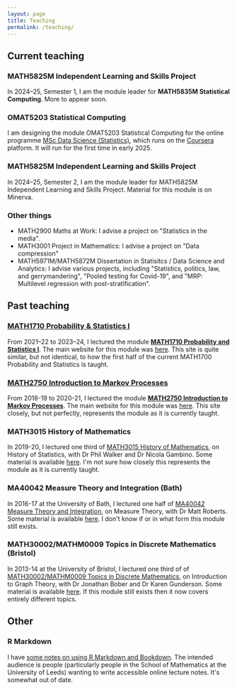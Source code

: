 ```yaml
---
layout: page
title: Teaching
permalink: /teaching/
---
```


## Current teaching

### MATH5825M Independent Learning and Skills Project

In 2024–25, Semester 1, I am the module leader for **MATH5835M Statistical Computing**. More to appear soon.

### OMAT5203 Statistical Computing

I am designing the module OMAT5203 Statistical Computing for the online programme [MSc Data Science (Statistics)](https://www.coursera.org/degrees/msc-data-science-ul), which runs on the [Coursera](https://www.coursera.org/degrees/msc-data-science-ul) platform. It will run for the first time in early 2025.

### MATH5825M Independent Learning and Skills Project

In 2024–25, Semester 2, I am the module leader for MATH5825M Independent Learning and Skills Project. Material for this module is on Minerva.

### Other things

* MATH2900 Maths at Work: I advise a project on "Statistics in the media".
* MATH3001 Project in Mathematics: I advise a project on "Data compression"
* MATH5971M/MATH5872M Dissertation in Statisitcs / Data Science and Analytics: I advise various projects, including "Statistics, politics, law, and gerrymandering", "Pooled testing for Covid-19", and "MRP: Multilevel regression with post-stratification".

## Past teaching

### [MATH1710 Probability & Statistics I](https://mpaldridge.github.io/math1710/)

From 2021–22 to 2023–24, I lectured the module **[MATH1710 Probability and Statistics I](https://mpaldridge.github.io/math1710/)**. The main website for this module was [here](https://mpaldridge.github.io/math1710/). This site is quite similar, but not identical, to how the first half of the current MATH1700 Probability and Statistics is taught.

### [MATH2750 Introduction to Markov Processes](https://mpaldridge.github.io/math2750/)

From 2018-19 to 2020-21, I lectured the module **[MATH2750 Introduction to Markov Processes](https://mpaldridge.github.io/math2750/)**. The main website for this module was [here](https://mpaldridge.github.io/math2750/). This site closely, but not perfectly, represents the module as it is currently taught.

### MATH3015 History of Mathematics

In 2019-20, I lectured one third of [MATH3015 History of Mathematics](./math3015/), on History of Statistics, with Dr Phil Walker and Dr Nicola Gambino. Some material is available [here](./math3015/). I'm not sure how closely this represents the module as it is currently taught.

### MA40042 Measure Theory and Integration (Bath)

In 2016-17 at the University of Bath, I lectured one half of [MA40042 Measure Theory and Integration](./ma40042/), on Measure Theory, with Dr Matt Roberts. Some material is available [here](./ma40042/). I don't know if or in what form this module still exists.

### MATH30002/MATHM0009 Topics in Discrete Mathematics (Bristol)

In 2013-14 at the University of Bristol, I lectured one third of of [MATH30002/MATHM0009 Topics in Discrete Mathematics](./math30002/), on Introduction to Graph Theory, with Dr Jonathan Bober and Dr Karen Gunderson. Some material is available [here](./math30002/). If this module still exists then it now covers entirely different topics.

## Other

### R Markdown

I have [some notes on using R Markdown and Bookdown](../rmarkdown-draft/). The intended audience is people (particularly people in the School of Mathematics at the University of Leeds) wanting to write accessible online lecture notes. It's somewhat out of date.
